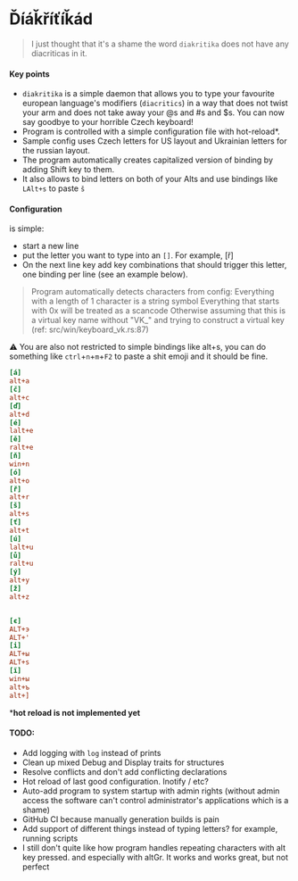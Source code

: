 # Ďíáǩříťíǩád

>I just thought that it's a shame the word `diakritika`
does not have any diacriticas in it.


#### Key points
* `diakritika` is a simple daemon that allows you to type your favourite european language's modifiers (`diacritics`)
in a way that does not twist your arm and does not take away your @s and #s and $s. You can now say goodbye to your horrible Czech keyboard!
* Program is controlled with a simple configuration file with hot-reload*.
* Sample config uses Czech letters for US layout and Ukrainian letters for the russian layout.
* The program automatically creates capitalized version of binding by adding Shift key to them.
* It also allows to bind letters on both of your Alts and use bindings like `LAlt+s` to paste `š`


#### Configuration
is simple:
* start a new line
* put the letter you want to type into an `[]`. For example, [ř]
* On the next line key add key combinations that should trigger this letter, one binding per line (see an example below).
> Program automatically detects characters from config:
> Everything with a length of 1 character is a string symbol
> Everything that starts with 0x will be treated as a scancode
> Otherwise assuming that this is a virtual key name without "VK_" and trying to construct a virtual key (ref: src/win/keyboard_vk.rs:87)

⚠ You are also not restricted to simple bindings like alt+s, you can do something like `ctrl`+`n`+`m`+`F2` to paste a shit emoji and it should be fine.

```ini
[á]
alt+a
[č]
alt+c
[ď]
alt+d
[é]
lalt+e
[ě]
ralt+e
[ň]
win+n
[ó]
alt+o
[ř]
alt+r
[š]
alt+s
[ť]
alt+t
[ú]
lalt+u
[ů]
ralt+u
[ý]
alt+y
[ž]
alt+z


[є]
ALT+э
ALT+'
[і]
ALT+ы
ALT+s
[ї]
win+ы
alt+ъ
alt+]

```

***hot reload is not implemented yet**


#### TODO:
* Add logging with `log` instead of prints
* Clean up mixed Debug and Display traits for structures
* Resolve conflicts and don't add conflicting declarations
* Hot reload of last good configuration. Inotify / etc?
* Auto-add program to system startup with admin rights (without admin access the software can't control administrator's applications which is a shame)
* GitHub CI because manually generation builds is pain
* Add support of different things instead of typing letters? for example, running scripts
* I still don't quite like how program handles repeating characters with alt key pressed. and especially with altGr. It works and works great, but not perfect